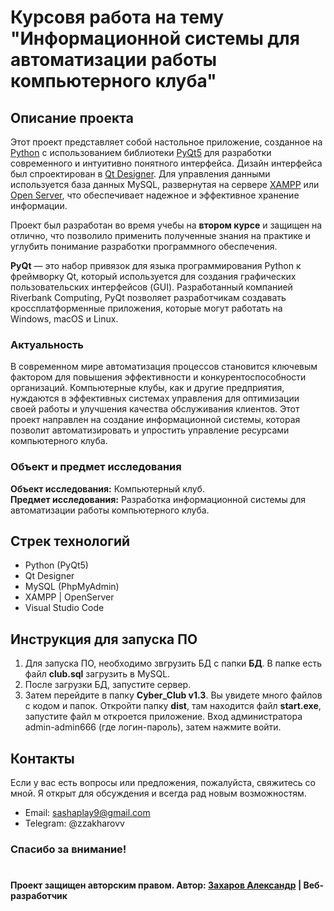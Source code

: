 # Курсовя работа на тему "Информационной системы для автоматизации работы компьютерного клуба"

## Описание проекта
Этот проект представляет собой настольное приложение, созданное на [Python](https://www.python.org/) с использованием библиотеки [PyQt5](https://pypi.org/project/PyQt5/) для разработки современного и интуитивно понятного интерфейса. Дизайн интерфейса был спроектирован в [Qt Designer](https://build-system.fman.io/qt-designer-download). Для управления данными используется база данных MySQL, развернутая на сервере [XAMPP](https://www.apachefriends.org/ru/download.html) или [Open Server](https://ospanel.io/download/), что обеспечивает надежное и эффективное хранение информации.

Проект был разработан во время учебы на __втором курсе__ и защищен на отлично, что позволило применить полученные знания на практике и углубить понимание разработки программного обеспечения.

__PyQt__ — это набор привязок для языка программирования Python к фреймворку Qt, который используется для создания графических пользовательских интерфейсов (GUI).
Разработанный компанией Riverbank Computing, PyQt позволяет разработчикам создавать кроссплатформенные приложения, которые могут работать на Windows, macOS и Linux.

### Актуальность
В современном мире автоматизация процессов становится ключевым фактором для повышения эффективности и конкурентоспособности организаций. Компьютерные клубы, как и другие предприятия, нуждаются в эффективных системах управления для оптимизации своей работы и улучшения качества обслуживания клиентов. Этот проект направлен на создание информационной системы, которая позволит автоматизировать и упростить управление ресурсами компьютерного клуба.

### Объект и предмет исследования
__Объект исследования:__ Компьютерный клуб.<br>
__Предмет исследования:__ Разработка информационной системы для автоматизации работы компьютерного клуба.

## Стрек технологий
- Python (PyQt5)
- Qt Designer
- MySQL (PhpMyAdmin)
- XAMPP | OpenServer
- Visual Studio Code

## Инструкция для запуска ПО
1. Для запуска ПО, необходимо звгрузить БД с папки __БД__. В папке есть файл __club.sql__ загрузить в MySQL.
2. После загрузки БД, запустите сервер.
3. Затем перейдите в папку __Cyber_Club v1.3__. Вы увидете много файлов с кодом и папок. Откройти папку __dist__, там находится файл __start.exe__, запустите файл м откроется приложение. Вход администратора admin-admin666 (где логин-пароль), затем нажмите войти.

## Контакты
Если у вас есть вопросы или предложения, пожалуйста, свяжитесь со мной. Я открыт для обсуждения и всегда рад новым возможностям.
- Email: sashaplay9@gmail.com
- Telegram: @zzakharovv

### Спасибо за внимание!
#
__Проект защищен авторским правом. Автор: [Захаров Александр](https://vk.com/zzakharov666) | Веб-разработчик__
